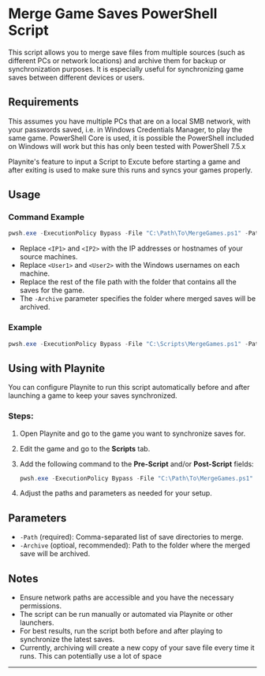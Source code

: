 # Merge Game Saves PowerShell Script

This script allows you to merge save files from multiple sources (such as different PCs or network locations) and archive them for backup or synchronization purposes. It is especially useful for synchronizing game saves between different devices or users.

## Requirements

This assumes you have multiple PCs that are on a local SMB network, with your passwords saved, i.e. in Windows Credentials Manager, to play the same game.
PowerShell Core is used, it is possible the PowerShell included on Windows will work but this has only been tested with PowerShell 7.5.x

Playnite's feature to input a Script to Excute before starting a game and after exiting is used to make sure this runs and syncs your games properly.

## Usage

### Command Example

```powershell
pwsh.exe -ExecutionPolicy Bypass -File "C:\Path\To\MergeGames.ps1" -Path "\\<IP1>\<Location of Save Data>","\\<IP2>\<Location of Save Data>" -Archive "C:\Path\To\Archive\Folder"
```

- Replace `<IP1>` and `<IP2>` with the IP addresses or hostnames of your source machines.
- Replace `<User1>` and `<User2>` with the Windows usernames on each machine.
- Replace the rest of the file path with the folder that contains all the saves for the game.
- The `-Archive` parameter specifies the folder where merged saves will be archived.

### Example

```powershell
pwsh.exe -ExecutionPolicy Bypass -File "C:\Scripts\MergeGames.ps1" -Path "\\192.168.1.10\c\Users\Alice\AppData\Roaming\suyu\nand\user\save\0000000000000000\GAMEID","\\192.168.1.11\c\Users\Bob\AppData\Roaming\suyu\nand\user\save\0000000000000000\GAMEID" -Archive "C:\Saves\Nintendo\Switch\GameName"
```

## Using with Playnite

You can configure Playnite to run this script automatically before and after launching a game to keep your saves synchronized.

### Steps:
1. Open Playnite and go to the game you want to synchronize saves for.
2. Edit the game and go to the **Scripts** tab.
3. Add the following command to the **Pre-Script** and/or **Post-Script** fields:

   ```powershell
   pwsh.exe -ExecutionPolicy Bypass -File "C:\Path\To\MergeGames.ps1" -Path "\\<IP1>\c\Users\<User1>\AppData\Roaming\<Emulator>\nand\user\save\<UserID>\<GameID>","\\<IP2>\c\Users\<User2>\AppData\Roaming\<Emulator>\nand\user\save\<UserID>\<GameID>" -Archive "C:\Path\To\Archive\Folder"
   ```

4. Adjust the paths and parameters as needed for your setup.

## Parameters
- `-Path` (required): Comma-separated list of save directories to merge.
- `-Archive` (optioal, recommended): Path to the folder where the merged save will be archived.

## Notes
- Ensure network paths are accessible and you have the necessary permissions.
- The script can be run manually or automated via Playnite or other launchers.
- For best results, run the script both before and after playing to synchronize the latest saves.
- Currently, archiving will create a new copy of your save file every time it runs. This can potentially use a lot of space
---